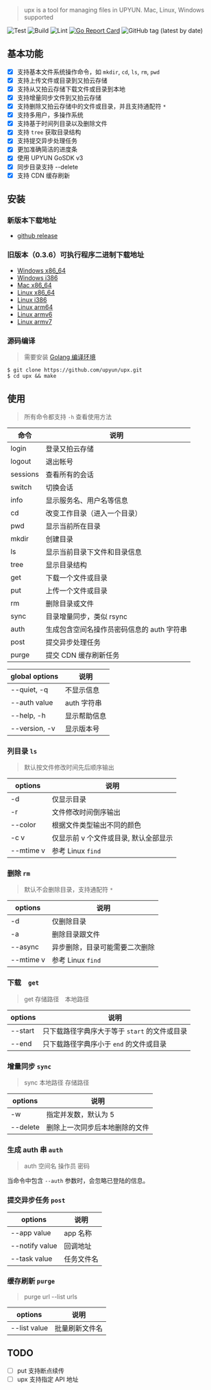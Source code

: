 > upx is a tool for managing files in UPYUN. Mac, Linux, Windows supported

![Test](https://github.com/upyun/upx/workflows/Test/badge.svg)
![Build](https://github.com/upyun/upx/workflows/Build/badge.svg)
![Lint](https://github.com/upyun/upx/workflows/Lint/badge.svg)
[![Go Report Card](https://goreportcard.com/badge/github.com/upyun/upx)](https://goreportcard.com/report/github.com/upyun/upx)
![GitHub tag (latest by date)](https://img.shields.io/github/v/tag/upyun/upx?label=latest%20release)

## 基本功能

- [x] 支持基本文件系统操作命令，如 `mkdir`, `cd`, `ls`, `rm`, `pwd`
- [x] 支持上传文件或目录到又拍云存储
- [x] 支持从又拍云存储下载文件或目录到本地
- [x] 支持增量同步文件到又拍云存储
- [x] 支持删除又拍云存储中的文件或目录，并且支持通配符 `*`
- [x] 支持多用户，多操作系统
- [x] 支持基于时间列目录以及删除文件
- [x] 支持 `tree` 获取目录结构
- [x] 支持提交异步处理任务
- [x] 更加准确简洁的进度条
- [x] 使用 UPYUN GoSDK v3
- [x] 同步目录支持 --delete
- [x] 支持 CDN 缓存刷新

## 安装

### 新版本下载地址
- [github release](/releases)

### 旧版本（0.3.6）可执行程序二进制下载地址

- [Windows x86_64](https://collection.b0.upaiyun.com/softwares/upx/upx_0.3.6_Windows_x86_64.zip)
- [Windows i386](https://collection.b0.upaiyun.com/softwares/upx/upx_0.3.6_Windows_i386.zip)
- [Mac x86_64](https://collection.b0.upaiyun.com/softwares/upx/upx_0.3.6_Darwin_x86_64.tar.gz)
- [Linux x86_64](https://collection.b0.upaiyun.com/softwares/upx/upx_0.3.6_linux_x86_64.tar.gz)
- [Linux i386](https://collection.b0.upaiyun.com/softwares/upx/upx_0.3.6_linux_i386.tar.gz)
- [Linux arm64](https://collection.b0.upaiyun.com/softwares/upx/upx_0.3.6_linux_arm64.tar.gz)
- [Linux armv6](https://collection.b0.upaiyun.com/softwares/upx/upx_0.3.6_linux_armv6.tar.gz)
- [Linux armv7](https://collection.b0.upaiyun.com/softwares/upx/upx_0.3.6_linux_armv7.tar.gz)

### 源码编译

> 需要安装 [Golang 编译环境](https://golang.org/dl/)

```
$ git clone https://github.com/upyun/upx.git
$ cd upx && make
```

## 使用

> 所有命令都支持 `-h` 查看使用方法

|    命令  | 说明 |
| -------- | ---- |
| login    | 登录又拍云存储 |
| logout   | 退出帐号 |
| sessions | 查看所有的会话 |
| switch   | 切换会话 |
| info     | 显示服务名、用户名等信息 |
| cd       | 改变工作目录（进入一个目录）|
| pwd      | 显示当前所在目录 |
| mkdir    | 创建目录 |
| ls       | 显示当前目录下文件和目录信息 |
| tree     | 显示目录结构 |
| get      | 下载一个文件或目录 |
| put      | 上传一个文件或目录 |
| rm       | 删除目录或文件 |
| sync     | 目录增量同步，类似 rsync |
| auth     | 生成包含空间名操作员密码信息的 auth 字符串 |
| post     | 提交异步处理任务 |
| purge    | 提交 CDN 缓存刷新任务 |


| global options | 说明 |
| -------------- | ---- |
| --quiet, -q    | 不显示信息 |
| --auth value   | auth 字符串 |
| --help, -h     | 显示帮助信息 |
| --version, -v  | 显示版本号 |


### 列目录 `ls`

> 默认按文件修改时间先后顺序输出

|  options  | 说明 |
| --------- | ---- |
| -d        | 仅显示目录 |
| -r        | 文件修改时间倒序输出 |
| --color   | 根据文件类型输出不同的颜色 |
| -c v      | 仅显示前 v 个文件或目录, 默认全部显示  |
| --mtime v | 参考 Linux `find` |

### 删除 `rm`

> 默认不会删除目录，支持通配符 `*`

|  options  | 说明 |
| --------- | ---- |
| -d        | 仅删除目录 |
| -a        | 删除目录跟文件 |
| --async   | 异步删除，目录可能需要二次删除 |
| --mtime v | 参考 Linux `find` |

### 下载　`get`

>get 存储路径　本地路径

| options | 说明                          |
|---------|-----------------------------|
| --start | 只下载路径字典序大于等于 `start` 的文件或目录 |
| --end   | 只下载路径字典序小于 `end` 的文件或目录     |

### 增量同步 `sync`

> sync 本地路径 存储路径

| options  | 说明 |
| -------- | ---- |
| -w       | 指定并发数，默认为 5 |
| --delete | 删除上一次同步后本地删除的文件 |

### 生成 auth 串 `auth`

> auth 空间名 操作员 密码

当命令中包含 `--auth` 参数时，会忽略已登陆的信息。

### 提交异步任务 `post`

|     options    | 说明 |
| -------------- | ---- |
| --app value    | app 名称 |
| --notify value | 回调地址 |
| --task value   | 任务文件名 |

### 缓存刷新 `purge`

> purge url --list urls

|     options    | 说明 |
| -------------- | ---- |
| --list value   | 批量刷新文件名 |

## TODO

- [ ] put 支持断点续传
- [ ] upx 支持指定 API 地址
